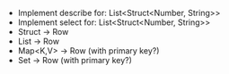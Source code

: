 - Implement describe for: List<Struct<Number, String>>
- Implement select for: List<Struct<Number, String>>
- Struct -> Row
- List<V> -> Row<V>
- Map<K,V> -> Row<V> (with primary key?)
- Set<V> -> Row<V> (with primary key?)

